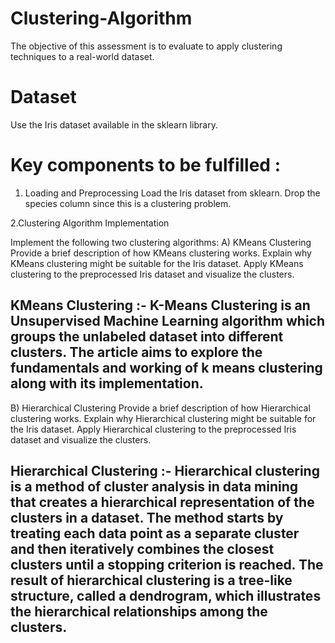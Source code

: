 # Clustering-Algorithm
The objective of this assessment is to evaluate to apply clustering techniques to a real-world dataset.

# Dataset
Use the Iris dataset available in the sklearn library.

# Key components to be fulfilled :

1. Loading and Preprocessing 
Load the Iris dataset from sklearn.
Drop the species column since this is a clustering problem.

2.Clustering Algorithm Implementation 

Implement the following two clustering algorithms:
A) KMeans Clustering  
Provide a brief description of how KMeans clustering works.
Explain why KMeans clustering might be suitable for the Iris dataset.
Apply KMeans clustering to the preprocessed Iris dataset and visualize the clusters.

## KMeans Clustering :- K-Means Clustering is an Unsupervised Machine Learning algorithm which groups the unlabeled dataset into different clusters. The article aims to explore the fundamentals and working of k means clustering along with its implementation.

B) Hierarchical Clustering 
Provide a brief description of how Hierarchical clustering works.
Explain why Hierarchical clustering might be suitable for the Iris dataset.
Apply Hierarchical clustering to the preprocessed Iris dataset and visualize the clusters.

## Hierarchical Clustering :- Hierarchical clustering is a method of cluster analysis in data mining that creates a hierarchical representation of the clusters in a dataset. The method starts by treating each data point as a separate cluster and then iteratively combines the closest clusters until a stopping criterion is reached. The result of hierarchical clustering is a tree-like structure, called a dendrogram, which illustrates the hierarchical relationships among the clusters.
